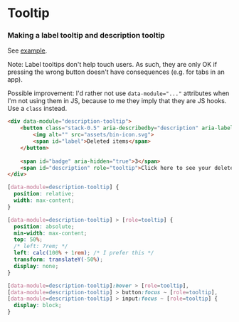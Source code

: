 # Tooltip

### Making a label tooltip and description tooltip

See [example](./../../code_examples/2019Q4/0921HIC-Tooltips_and_toggletips/README.md).

Note: Label tooltips don't help touch users. As such, they are only OK if pressing the wrong button doesn't have consequences (e.g. for tabs in an app).

Possible improvement: I'd rather not use `data-module="..."` attributes when I'm not using them in JS, because to me they imply that they are JS hooks. Use a `class` instead.

```html
<div data-module="description-tooltip">
    <button class="stack-0.5" aria-describedby="description" aria-labelledby="badge label">
        <img alt="" src="assets/bin-icon.svg">
        <span id="label">Deleted items</span>
    </button>
    
    <span id="badge" aria-hidden="true">3</span>
    <span id="description" role="tooltip">Click here to see your deleted items.</span>
</div>
```

```css
[data-module=description-tooltip] {
  position: relative;
  width: max-content;
}

[data-module=description-tooltip] > [role=tooltip] {
  position: absolute;
  min-width: max-content;
  top: 50%;
  /* left: 7rem; */
  left: calc(100% + 1rem); /* I prefer this */
  transform: translateY(-50%);
  display: none;
}

[data-module=description-tooltip]:hover > [role=tooltip],
[data-module=description-tooltip] > button:focus ~ [role=tooltip],
[data-module=description-tooltip] > input:focus ~ [role=tooltip] {
  display: block;
}
```